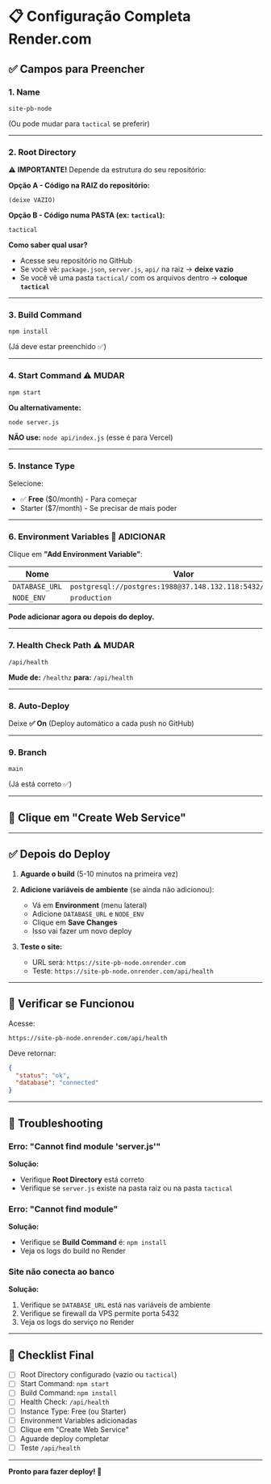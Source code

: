 # 📋 Configuração Completa Render.com

## ✅ Campos para Preencher

### 1. **Name**
```
site-pb-node
```
(Ou pode mudar para `tactical` se preferir)

---

### 2. **Root Directory**
⚠️ **IMPORTANTE!** Depende da estrutura do seu repositório:

**Opção A - Código na RAIZ do repositório:**
```
(deixe VAZIO)
```

**Opção B - Código numa PASTA (ex: `tactical`):**
```
tactical
```

**Como saber qual usar?**
- Acesse seu repositório no GitHub
- Se você vê: `package.json`, `server.js`, `api/` na raiz → **deixe vazio**
- Se você vê uma pasta `tactical/` com os arquivos dentro → **coloque `tactical`**

---

### 3. **Build Command**
```
npm install
```
(Já deve estar preenchido ✅)

---

### 4. **Start Command** ⚠️ **MUDAR**
```
npm start
```

**Ou alternativamente:**
```
node server.js
```

**NÃO use:** `node api/index.js` (esse é para Vercel)

---

### 5. **Instance Type**
Selecione:
- ✅ **Free** ($0/month) - Para começar
- Starter ($7/month) - Se precisar de mais poder

---

### 6. **Environment Variables** 🔐 **ADICIONAR**
Clique em **"Add Environment Variable"**:

| Nome | Valor |
|------|-------|
| `DATABASE_URL` | `postgresql://postgres:1988@37.148.132.118:5432/postgres` |
| `NODE_ENV` | `production` |

**Pode adicionar agora ou depois do deploy.**

---

### 7. **Health Check Path** ⚠️ **MUDAR**
```
/api/health
```

**Mude de:** `/healthz` **para:** `/api/health`

---

### 8. **Auto-Deploy**
Deixe **✅ On**
(Deploy automático a cada push no GitHub)

---

### 9. **Branch**
```
main
```
(Já está correto ✅)

---

## 🚀 Clique em "Create Web Service"

---

## ✅ Depois do Deploy

1. **Aguarde o build** (5-10 minutos na primeira vez)

2. **Adicione variáveis de ambiente** (se ainda não adicionou):
   - Vá em **Environment** (menu lateral)
   - Adicione `DATABASE_URL` e `NODE_ENV`
   - Clique em **Save Changes**
   - Isso vai fazer um novo deploy

3. **Teste o site:**
   - URL será: `https://site-pb-node.onrender.com`
   - Teste: `https://site-pb-node.onrender.com/api/health`

---

## 🧪 Verificar se Funcionou

Acesse:
```
https://site-pb-node.onrender.com/api/health
```

Deve retornar:
```json
{
  "status": "ok",
  "database": "connected"
}
```

---

## 🔧 Troubleshooting

### Erro: "Cannot find module 'server.js'"
**Solução:**
- Verifique **Root Directory** está correto
- Verifique se `server.js` existe na pasta raiz ou na pasta `tactical`

### Erro: "Cannot find module"
**Solução:**
- Verifique se **Build Command** é: `npm install`
- Veja os logs do build no Render

### Site não conecta ao banco
**Solução:**
1. Verifique se `DATABASE_URL` está nas variáveis de ambiente
2. Verifique se firewall da VPS permite porta 5432
3. Veja os logs do serviço no Render

---

## 📝 Checklist Final

- [ ] Root Directory configurado (vazio ou `tactical`)
- [ ] Start Command: `npm start`
- [ ] Build Command: `npm install`
- [ ] Health Check: `/api/health`
- [ ] Instance Type: Free (ou Starter)
- [ ] Environment Variables adicionadas
- [ ] Clique em "Create Web Service"
- [ ] Aguarde deploy completar
- [ ] Teste `/api/health`

---

**Pronto para fazer deploy! 🚀**

